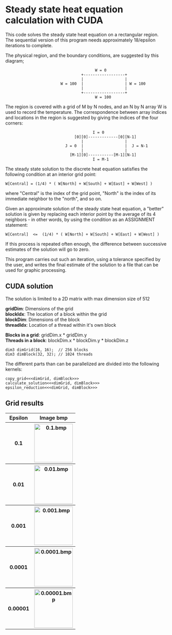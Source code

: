 # Steady state heat equation calculation with CUDA

This code solves the steady state heat equation on a rectangular region. The sequential version of this program needs approximately
18/epsilon iterations to complete.

The physical region, and the boundary conditions, are suggested
by this diagram;

```
                                       W = 0
                                 +------------------+
                                 |                  |
                        W = 100  |                  | W = 100
                                 |                  |
                                 +------------------+
                                       W = 100
```

The region is covered with a grid of M by N nodes, and an N by N
array W is used to record the temperature.  The correspondence between
array indices and locations in the region is suggested by giving the
indices of the four corners:

```
                                      I = 0
                              [0][0]-------------[0][N-1]
                                 |                  |
                          J = 0  |                  |  J = N-1
                                 |                  |
                            [M-1][0]-----------[M-1][N-1]
                                      I = M-1
```
The steady state solution to the discrete heat equation satisfies the
following condition at an interior grid point:

`W[Central] = (1/4) * ( W[North] + W[South] + W[East] + W[West] )`

where "Central" is the index of the grid point, "North" is the index
of its immediate neighbor to the "north", and so on.

Given an approximate solution of the steady state heat equation, a
"better" solution is given by replacing each interior point by the
average of its 4 neighbors - in other words, by using the condition
as an ASSIGNMENT statement:

`W[Central]  <=  (1/4) * ( W[North] + W[South] + W[East] + W[West] )`

If this process is repeated often enough, the difference between successive
estimates of the solution will go to zero.

This program carries out such an iteration, using a tolerance specified by
the user, and writes the final estimate of the solution to a file that can
be used for graphic processing.

## CUDA solution

The solution is limited to a 2D matrix with max dimension size of 512

**gridDim**: Dimensions of the grid  
**blockIdx**: The location of a block within the grid  
**blockDim**: Dimensions of the block  
**threadIdx**: Location of a thread within it's own block  

**Blocks in a grid**: gridDim.x * gridDim.y  
**Threads in a block**: blockDim.x * blockDim.y * blockDim.z

```
dim3 dimGrid(16, 16);  // 256 blocks
dim3 dimBlock(32, 32); // 1024 threads
```

The different parts than can be parallelized are divided into the following kernels:

```
copy_grid<<<dimGrid, dimBlock>>>  
calculate_solution<<<dimGrid, dimBlock>>>  
epsilon_reduction<<<dimGrid, dimBlock>>>  
```

## Grid results

<table style="width:100%;">
  <tr>
    <th style="text-align: center;">Epsilon</th>
    <th style="text-align: center;">Image bmp</th>
  </tr>
  <tr>
    <th style="text-align: center;">0.1</td>
    <th style="text-align: center;"><img src="https://raw.githubusercontent.com/sergiovhe/heatedplate-cuda/master/img/0.1.bmp" alt="0.1.bmp" style="width: 120px;"/></td>
  </tr>
  <tr>
    <th style="text-align: center;">0.01</td>
    <th style="text-align: center;"><img src="https://raw.githubusercontent.com/sergiovhe/heatedplate-cuda/master/img/0.01.bmp" alt="0.01.bmp" style="width: 120px;"/></td>
  </tr>
  <tr>
    <th style="text-align: center;">0.001</td>
    <th style="text-align: center;"><img src="https://raw.githubusercontent.com/sergiovhe/heatedplate-cuda/master/img/0.001.bmp" alt="0.001.bmp" style="width: 120px;"/></td>
  </tr>
  <tr>
    <th style="text-align: center;">0.0001</td>
    <th style="text-align: center;"><img src="https://raw.githubusercontent.com/sergiovhe/heatedplate-cuda/master/img/0.0001.bmp" alt="0.0001.bmp" style="width: 120px;"/></td>
  </tr>
  <tr>
    <th style="text-align: center;">0.00001</td>
    <th style="text-align: center;"><img src="https://raw.githubusercontent.com/sergiovhe/heatedplate-cuda/master/img/0.00001.bmp" alt="0.00001.bmp" style="width: 120px;"/></td>
  </tr>
</table>